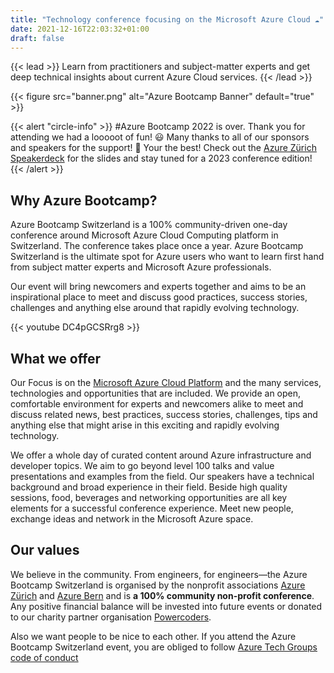 ```yaml
---
title: "Technology conference focusing on the Microsoft Azure Cloud ☁️"
date: 2021-12-16T22:03:32+01:00
draft: false
---
```


{{< lead >}} Learn from practitioners and subject-matter experts and get deep technical insights about current Azure Cloud services. {{< /lead >}}

{{< figure src="banner.png" alt="Azure Bootcamp Banner" default="true" >}}

{{< alert "circle-info" >}}
#Azure Bootcamp 2022 is over. Thank you for attending we had a looooot of fun! 😃 Many thanks to all of our sponsors and speakers for the support! 🙏 Your the best! Check out the [Azure Zürich Speakerdeck](https://speakerdeck.com/azurezurich) for the slides and stay tuned for a 2023 conference edition!
{{< /alert >}}

## Why Azure Bootcamp?
Azure Bootcamp Switzerland is a 100% community-driven one-day conference around Microsoft Azure Cloud Computing platform in Switzerland. The conference takes place once a year. Azure Bootcamp Switzerland is the ultimate spot for Azure users who want to learn first hand from subject matter experts and Microsoft Azure professionals.

Our event will bring newcomers and experts together and aims to be an inspirational place to meet and discuss good practices, success stories, challenges and anything else around that rapidly evolving technology.

{{< youtube DC4pGCSRrg8 >}}  


## What we offer
Our Focus is on the [Microsoft Azure Cloud Platform](https://azure.com) and the many services, technologies and opportunities that are included. We provide an open, comfortable environment for experts and newcomers alike to meet and discuss related news, best practices, success stories, challenges, tips and anything else that might arise in this exciting and rapidly evolving technology.

We offer a whole day of curated content around Azure infrastructure and developer topics. We aim to go beyond level 100 talks and value presentations and examples from the field. Our speakers have a technical background and broad experience in their field.
Beside high quality sessions, food, beverages and networking opportunities are all key elements for a successful conference experience. Meet new people, exchange ideas and network in the Microsoft Azure space.

## Our values
We believe in the community. From engineers, for engineers—the Azure Bootcamp Switzerland is organised by the nonprofit associations [Azure Zürich](https://www.meetup.com/de-DE/Microsoft-Azure-Zurich-User-Group/) and [Azure Bern](https://www.meetup.com/de-DE/Azure-Cloud-Bern-User-Group/) and is **a 100% community non-profit conference**. Any positive financial balance will be invested into future events or donated to our charity partner organisation [Powercoders](https://powercoders.org).

Also we want people to be nice to each other. If you attend the Azure Bootcamp Switzerland event, you are obliged to follow [Azure Tech Groups code of conduct](https://developer.microsoft.com/en-us/azure-tech-groups/code-of-conduct)
